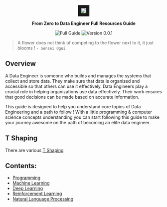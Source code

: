 <div align="center">
  
  <img src="https://github.com/user-attachments/assets/5c4dc2c9-6bc0-412a-869a-def8a661787b" border="10"/>

  **<p>From Zero to Data Engineer Full Resources Guide</p>**
  
  ![Full Guide](https://img.shields.io/badge/Data-Guide-brightgreen.svg)
  ![Version 0.0.1](https://img.shields.io/badge/Version-0.0.1-blue.svg)
  
</div>

> A flower does not think of competing to the flower next to it, it just blooms !    `- Sensei Ogui`

## Overview
A Data Engineer is someone who builds and manages the systems that collect and store data. 
They make sure that data is organized and accessible so that others can use it effectively.
Data Engineers play a crucial role in helping organizations use data effectively. 
Their work ensures that good decisions can be made based on accurate information.

This guide is designed to help you understand core topics of Data Engineering and a path to follow ! 
With a little programming & computer science concepts understanding you can start following this guide to make your journey awesome on the path of becoming an elite data engineer.

## T Shaping
There are various 
[T Shaping](https://en.wikipedia.org/wiki/T-shaped_skills)

## Contents:
- [Programming](#Programming)
- [Machine Learning](#Machine-Learning)
- [Deep Learning](#Deep-Learning)
- [Reinforcement Learning](#Reinforcement-Learning)
- [Natural Language Processing](#Natural-Language-Processing)
